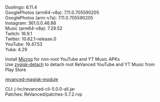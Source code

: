 Duolingo: 6.11.4  
GooglePhotos (arm64-v8a): 7.11.0.705590205  
GooglePhotos (arm-v7a): 7.11.0.705590205  
Instagram: 361.0.0.46.88  
Music (arm64-v8a): 7.29.52  
Twitch: 16.9.1  
Twitter: 10.62.1-release.0  
YouTube: 19.47.53  
Yuka: 4.29  

Install [Microg](https://github.com/ReVanced/GmsCore/releases) for non-root YouTube and YT Music APKs  
Use [zygisk-detach](https://github.com/j-hc/zygisk-detach) to detach root ReVanced YouTube and YT Music from Play Store  

[revanced-magisk-module](https://github.com/j-hc/revanced-magisk-module)
  
CLI: j-hc/revanced-cli-5.0.0-all.jar  
Patches: ReVanced/patches-5.7.2.rvp    
